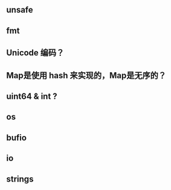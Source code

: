 
## unsafe

## fmt

## Unicode 编码？

## Map是使用 hash 来实现的，Map是无序的？

## uint64 & int ?

## os

## bufio

## io

## strings